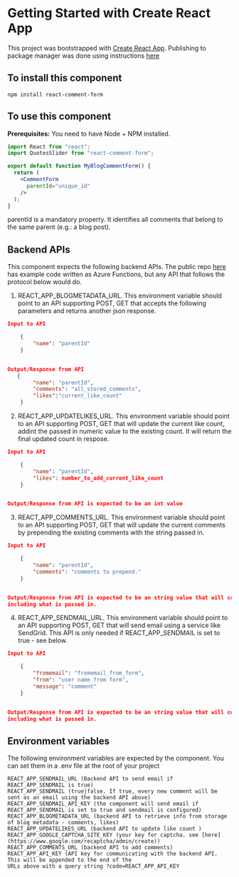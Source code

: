 # Getting Started with Create React App

This project was bootstrapped with [Create React App](https://github.com/facebook/create-react-app).
Publishing to package manager was done using instructions [here](https://medium.com/@revanth0212/how-to-create-and-publish-react-components-using-the-create-react-app-9d60583c2161)


## To install this component
```
npm install react-comment-form
```

## To use this component

**Prerequisites:** You need to have Node + NPM installed.

```jsx
import React from "react";
import QuotesSlider from "react-comment-form";

export default function MyBlogCommentForm() {
  return (
    <CommentForm
      parentId="unique_id"
    />
  );
}
```

parentId is a mandatory property. It identifies all comments that belong to the 
same parent (e.g.: a blog post).

## Backend APIs
This component expects the following backend APIs. The public repo 
[here](https://github.com/ThisisRajiRaj/siteapis) has example code
written as Azure Functions, but any API that follows the protocol below would do.

1. REACT_APP_BLOGMETADATA_URL. This environment variable should point to an API supporting POST, GET 
that accepts the following
parameters and returns another json response.

```json
Input to API

    {
        "name": "parentId"
    }


Output/Response from API
   {
        "name": "parentId",
        "comments": "all_stored_comments",
        "likes":"current_like_count"
    }


```


2. REACT_APP_UPDATELIKES_URL. This environment variable should point to an API supporting POST, GET
that will update
the current like count, addint the passed in numeric value to the existing count. It will return
the final updated count in respose.

```json
Input to API

    {
        "name": "parentId",
        "likes": number_to_add_current_like_count
    }


Output/Response from API is expected to be an int value 
```



3. REACT_APP_COMMENTS_URL. This environment variable should point to an API supporting POST, GET
that will update
the current comments by prepending the existing comments with the string passed in. 

```json
Input to API

    {
        "name": "parentId",
        "comments": "comments to prepend."
    }


Output/Response from API is expected to be an string value that will contain all the comments 
including what is passed in. 
```


4. REACT_APP_SENDMAIL_URL. This environment variable should point to an API supporting POST, GET
that will send email using a service like SendGrid. This API is only needed if REACT_APP_SENDMAIL 
is set to true - see below.
```json
Input to API

    {
        "fromemail": "fromemail_from_form",
        "from": "user name from form",
        "message": "comment"
    }


Output/Response from API is expected to be an string value that will contain all the comments 
including what is passed in. 
```
## Environment variables
The following environment variables are expected by the component. You can set them in a 
.env file at the root of your project

```
REACT_APP_SENDMAIL_URL (Backend API to send email if REACT_APP_SENDMAIL is true)
REACT_APP_SENDMAIL (true|false. If true, every new comment will be sent as an email using the backend API above)
REACT_APP_SENDMAIL_API_KEY (the component will send email if REACT_APP_SENDMAIL is set to true and sendmail is configured)
REACT_APP_BLOGMETADATA_URL (backend API to retrieve info from storage of blog metadata - comments, likes)
REACT_APP_UPDATELIKES_URL (backend API to update like count )
REACT_APP_GOOGLE_CAPTCHA_SITE_KEY (your key for captcha. see [here](https://www.google.com/recaptcha/admin/create))
REACT_APP_COMMENTS_URL (backend API to add comments)
REACT_APP_API_KEY (API key for communicating with the backend API. This will be appended to the end of the 
URLs above with a query string ?code=REACT_APP_API_KEY
```